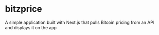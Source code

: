 # bitzprice
A simple application built with Next.js that pulls Bitcoin pricing from an API and displays it on the app
